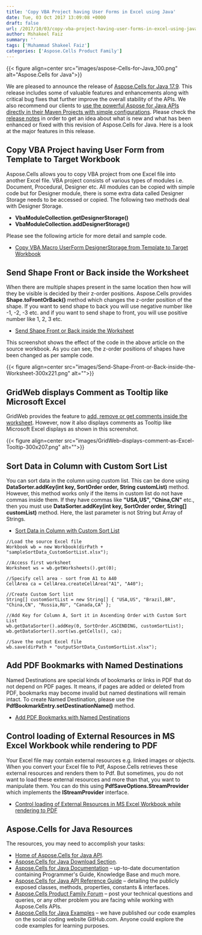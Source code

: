 ```yaml
---
title: 'Copy VBA Project having User Forms in Excel using Java'
date: Tue, 03 Oct 2017 13:09:08 +0000
draft: false
url: /2017/10/03/copy-vba-project-having-user-forms-in-excel-using-java/
author: Mshakeel Faiz
summary: ''
tags: ['Muhammad Shakeel Faiz']
categories: ['Aspose.Cells Product Family']
---
```




{{< figure align=center src="images/aspose-Cells-for-Java_100.png" alt="Aspose.Cells for Java">}}


We are pleased to announce the release of [Aspose.Cells for Java 17.9][1]. This release includes some of valuable features and enhancements along with critical bug fixes that further improve the overall stability of the APIs. We also recommend our clients to [use the powerful Aspose for Java APIs directly in their Maven Projects with simple configurations][2]. Please check the [release notes][3] in order to get an idea about what is new and what has been enhanced or fixed with this revision of Aspose.Cells for Java. Here is a look at the major features in this release.

## Copy VBA Project having User Form from Template to Target Workbook

Aspose.Cells allows you to copy VBA project from one Excel file into another Excel file. VBA project consists of various types of modules i.e. Document, Procedural, Designer etc. All modules can be copied with simple code but for Designer module, there is some extra data called Designer Storage needs to be accessed or copied. The following two methods deal with Designer Storage.

*   **VbaModuleCollection.getDesignerStorage()**
*   **VbaModuleCollection.addDesignerStorage()**

Please see the following article for more detail and sample code.

*   [Copy VBA Macro UserForm DesignerStorage from Template to Target Workbook  
    ](https://docs.aspose.com/display/cellsjava/Copy+VBA+Macro+UserForm+DesignerStorage+from+Template+to+Target+Workbook)

## Send Shape Front or Back inside the Worksheet

When there are multiple shapes present in the same location then how will they be visible is decided by their z-order positions. Aspose.Cells provides **Shape.toFrontOrBack()** method which changes the z-order position of the shape. If you want to send shape to back you will use negative number like -1, -2, -3 etc. and if you want to send shape to front, you will use positive number like 1, 2, 3 etc.

*   [Send Shape Front or Back inside the Worksheet][4]

This screenshot shows the effect of the code in the above article on the source workbook. As you can see, the z-order positions of shapes have been changed as per sample code.



{{< figure align=center src="images/Send-Shape-Front-or-Back-inside-the-Worksheet-300x221.png" alt="">}}


## GridWeb displays Comment as Tooltip like Microsoft Excel

GridWeb provides the feature to [add, remove or get comments inside the worksheet][5]. However, now it also displays comments as Tooltip like Microsoft Excel displays as shown in this screenshot.



{{< figure align=center src="images/GridWeb-displays-comment-as-Excel-Tooltip-300x207.png" alt="">}}


## Sort Data in Column with Custom Sort List

You can sort data in the column using custom list. This can be done using **DataSorter.addKey(int key, SortOrder order, String customList)** method. However, this method works only if the items in custom list do not have commas inside them. If they have commas like **"USA,US", "China,CN"** etc., then you must use **DataSorter.addKey(int key, SortOrder order, String\[\] customList)** method. Here, the last parameter is not String but Array of Strings.

*   [Sort Data in Column with Custom Sort List][6]

```
//Load the source Excel file
Workbook wb = new Workbook(dirPath + "sampleSortData_CustomSortList.xlsx");
  
//Access first worksheet
Worksheet ws = wb.getWorksheets().get(0);
  
//Specify cell area - sort from A1 to A40
CellArea ca = CellArea.createCellArea("A1", "A40");
  
//Create Custom Sort list
String[] customSortList = new String[] { "USA,US", "Brazil,BR", "China,CN", "Russia,RU", "Canada,CA" };
  
//Add Key for Column A, Sort it in Ascending Order with Custom Sort List
wb.getDataSorter().addKey(0, SortOrder.ASCENDING, customSortList);
wb.getDataSorter().sort(ws.getCells(), ca);
  
//Save the output Excel file
wb.save(dirPath + "outputSortData_CustomSortList.xlsx"); 
```

## Add PDF Bookmarks with Named Destinations

Named Destinations are special kinds of bookmarks or links in PDF that do not depend on PDF pages. It means, if pages are added or deleted from PDF, bookmarks may become invalid but named destinations will remain intact. To create Named Destination, please use the **PdfBookmarkEntry.setDestinationName()** method.

*   [Add PDF Bookmarks with Named Destinations][7]

## Control loading of External Resources in MS Excel Workbook while rendering to PDF

Your Excel file may contain external resources e.g. linked images or objects. When you convert your Excel file to Pdf, Aspose.Cells retrieves these external resources and renders them to Pdf. But sometimes, you do not want to load these external resources and more than that, you want to manipulate them. You can do this using **PdfSaveOptions.StreamProvider** which implements the **IStreamProvider** interface.

*   [Control loading of External Resources in MS Excel Workbook while rendering to PDF][8]

## Aspose.Cells for Java Resources

The resources, you may need to accomplish your tasks:

*   [Home of Aspose.Cells for Java API][9].
*   [Aspose.Cells for Java Download Section][10].
*   [Aspose.Cells for Java Documentation][11] – up-to-date documentation containing Programmer's Guide, Knowledge Base and much more.
*   [Aspose.Cells for Java API Reference Guide][12] – detailing the publicly exposed classes, methods, properties, constants & interfaces.
*   [Aspose.Cells Product Family Forum][13] – post your technical questions and queries, or any other problem you are facing while working with Aspose.Cells APIs.
*   [Aspose.Cells for Java Examples][14] – we have published our code examples on the social coding website GitHub.com. Anyone could explore the code examples for learning purposes.




[1]: https://downloads.aspose.com/cells/java/new-releases/aspose.cells-for-java-17.9/
[2]: https://blog.aspose.com/2014/08/12/aspose-for-maven-aspose-cloud-maven-repository/
[3]: https://docs.aspose.com/display/cellsjava/Aspose.Cells+for+Java+17.9+Release+Notes
[4]: https://docs.aspose.com/display/cellsjava/Send+Shape+Front+or+Back+inside+the+Worksheet
[5]: https://docs.aspose.com/display/cellsjava/Create+Remove+and+Get+GridCell+Comments
[6]: https://docs.aspose.com/display/cellsjava/Sort+Data+in+Column+with+Custom+Sort+List
[7]: https://docs.aspose.com/display/cellsjava/Add+PDF+Bookmarks+with+Named+Destinations
[8]: https://docs.aspose.com/display/cellsjava/Control+loading+of+External+Resources+in+MS+Excel+Workbook+while+rendering+to+PDF
[9]: https://www.aspose.com/products/cells/java
[10]: https://downloads.aspose.com/cells/java
[11]: https://docs.aspose.com/display/cellsjava/home
[12]: https://apireference.aspose.com/java/cells
[13]: https://forum.aspose.com/c/cells
[14]: https://github.com/aspose-cells/Aspose.Cells-for-Java




